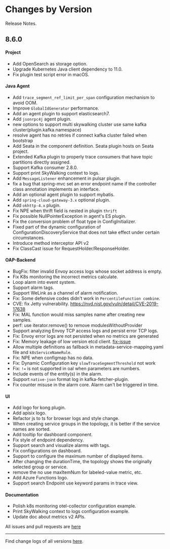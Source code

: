 Changes by Version
==================
Release Notes.

8.6.0
------------------
#### Project
* Add OpenSearch as storage option.
* Upgrade Kubernetes Java client dependency to 11.0.
* Fix plugin test script error in macOS.

#### Java Agent
* Add `trace_segment_ref_limit_per_span` configuration mechanism to avoid OOM.
* Improve `GlobalIdGenerator` performance.
* Add an agent plugin to support elasticsearch7.
* Add `jsonrpc4j` agent plugin.
* new options to support multi skywalking cluster use same kafka cluster(plugin.kafka.namespace)
* resolve agent has no retries if connect kafka cluster failed when bootstrap
* Add Seata in the component definition. Seata plugin hosts on Seata project.
* Extended Kafka plugin to properly trace consumers that have topic partitions directly assigned.
* Support Kafka consumer 2.8.0.
* Support print SkyWalking context to logs.
* Add `MessageListener` enhancement in pulsar plugin.
* fix a bug that spring-mvc set an error endpoint name if the controller class annotation implements an interface.
* Add an optional agent plugin to support mybatis.
* Add `spring-cloud-gateway-3.x` optional plugin.
* Add `okhttp-4.x` plugin.
* Fix NPE when thrift field is nested in plugin `thrift`
* Fix possible NullPointerException in agent's ES plugin.
* Fix the conversion problem of float type in ConfigInitializer.
* Fixed part of the dynamic configuration of ConfigurationDiscoveryService that does not take effect under certain circumstances.
* Introduce method interceptor API v2
* Fix ClassCast issue for RequestHolder/ResponseHolder.

#### OAP-Backend
* BugFix: filter invalid Envoy access logs whose socket address is empty.
* Fix K8s monitoring the incorrect metrics calculate. 
* Loop alarm into event system.
* Support alarm tags.
* Support WeLink as a channel of alarm notification.
* Fix: Some defensive codes didn't work in `PercentileFunction combine`.
* CVE: fix Jetty vulnerability. https://nvd.nist.gov/vuln/detail/CVE-2019-17638
* Fix: MAL function would miss samples name after creating new samples.
* perf: use iterator.remove() to remove modulesWithoutProvider
* Support analyzing Envoy TCP access logs and persist error TCP logs.
* Fix: Envoy error logs are not persisted when no metrics are generated
* Fix: Memory leakage of low version etcd client. [fix-issue](https://github.com/jurmous/etcd4j/pull/185)
* Allow multiple definitions as fallback in metadata-service-mapping.yaml file and `k8sServiceNameRule`.
* Fix: NPE when configmap has no data.
* Fix: Dynamic Configuration key `slowTraceSegmentThreshold` not work
* Fix: `!=` is not supported in oal when parameters are numbers.
* Include events of the entity(s) in the alarm.
* Support `native-json` format log in kafka-fetcher-plugin.
* Fix counter misuse in the alarm core. Alarm can't be triggered in time.

#### UI
* Add logo for kong plugin.
* Add apisix logo.
* Refactor js to ts for browser logs and style change.
* When creating service groups in the topology, it is better if the service names are sorted.
* Add tooltip for dashboard component.
* Fix style of endpoint dependency.
* Support search and visualize alarms with tags.
* Fix configurations on dashboard.
* Support to configure the maximum number of displayed items.
* After changing the durationTime, the topology shows the originally selected group or service.
* remove the no use maxItemNum for labeled-value metric, etc.
* Add Azure Functions logo.
* Support search Endpoint use keyword params in trace view.

#### Documentation
* Polish k8s monitoring otel-collector configuration example.
* Print SkyWalking context to logs configuration example.
* Update doc about metrics v2 APIs.

All issues and pull requests are [here](https://github.com/apache/skywalking/milestone/84?closed=1)

------------------
Find change logs of all versions [here](changes).
